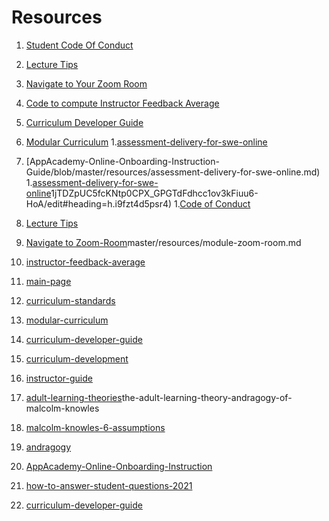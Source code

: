 # Resources

1. [Student Code Of Conduct](./code-of-conduct.md)
1. [Lecture Tips](lecture-tips.mdlecture-tips)
1. [Navigate to Your Zoom Room](./module-zoom-room.md)
1. [Code to compute Instructor Feedback Average](./instructor-feedback-average.js)
1. [Curriculum Developer Guide](./curriculum-developer-guide)
1. [Modular Curriculum](https://github.com/appacademy/Modular-Curriculum/tree/staging/content)
1.[assessment-delivery-for-swe-online](https://github.com/jdrichards-pursuit/)
1. [AppAcademy-Online-Onboarding-Instruction-Guide/blob/master/resources/assessment-delivery-for-swe-online.md)
1.[assessment-delivery-for-swe-online](https://docs.google.com/document/d/)1jTDZpUC5fcKNtp0CPX_GPGTdFdhcc1ov3kFiuu6-HoA/edit#heading=h.i9fzt4d5psr4)
1.[Code of Conduct](https://github.com/jdrichards-pursuit/AppAcademy-Online-Onboarding-Instruction-Guide/blob/master/resources/code-of-conduct.md)
1. [Lecture Tips](https://github.com/jdrichards-pursuit/AppAcademy-Online-Onboarding-Instruction-Guide/blob/master/resources/lecture-tips.md)
1. [Navigate to Zoom-Room](https://github.com/jdrichards-pursuit/AppAcademy-Online-Onboarding-Instruction-Guide/blob/)master/resources/module-zoom-room.md
1. [instructor-feedback-average](./instructor-feedback-average.js)
1. [main-page](https://github.com/jdrichards-pursuit/AppAcademy-Online-Onboarding-Instruction-Guide)
1. [curriculum-standards](https://github.com/appacademy/curriculum-developer-guide/tree/master/curriculum-standards)
1. [modular-curriculum](https://github.com/appacademy/Modular-Curriculum/tree/staging/content)
1. [curriculum-developer-guide](https://github.com/appacademy/curriculum-developer-guide/wiki)
1. [curriculum-development](https://github.com/appacademy/curriculum-developer-guide)
1. [instructor-guide](https://docs.google.com/document/d/155tlfvARPjUxMY5ay9GZcr0soJ6R1RSdORh6tMIQbdQ/edit)
1. [adult-learning-theories](https://elearningindustry.com/)the-adult-learning-theory-andragogy-of-malcolm-knowles
1. [malcolm-knowles-6-assumptions](https://hrdevelopmentinfo.com/malcolm-knowles-and-the-six-assumptions-underlying-andragogy/)
1. [andragogy](https://en.wikipedia.org/wiki/Andragogy)

1. [AppAcademy-Online-Onboarding-Instruction](https://github.com/jdrichards-pursuit/AppAcademy-Online-Onboarding-Instruction-Guide/blob/master/resources/)
1. [how-to-answer-student-questions-2021](https://github.com/jdrichards-pursuit/AppAcademy-Online-Onboarding-Instruction-Guide/blob/master/resources/how-to-answer-student-questions-2021.md)
1. [curriculum-developer-guide](https://github.com/appacademy/curriculum-developer-guide)
